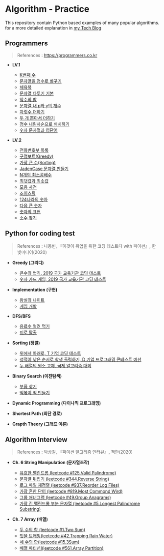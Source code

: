 # Algorithm - Practice  
  
This repository contain Python based examples of many popular algorithms.    
for a more detailed explanation in [my Tech Blog](https://medium.com/@heeee)  
  
  
## Programmers  
>References : https://programmers.co.kr  
  
 - **LV.1**
     - [K번째 수](https://github.com/song-hee-1/algorithm-practice/blob/master/programmers/kth-number.py)
     - [문자열을 정수로 바꾸기](https://github.com/song-hee-1/algorithm-practice/blob/master/programmers/string_to_integer.py)
     - [체육복](https://github.com/song-hee-1/algorithm-practice/blob/master/programmers/pe_clothes.py)
     - [문자열 다루기 기본](https://github.com/song-hee-1/algorithm-practice/blob/master/programmers/string_handling.py)
     - [약수의 합](https://github.com/song-hee-1/algorithm-practice/blob/master/programmers/sum_of_divisors.py)
     - [문자열 내 p와 y의 개수](https://github.com/song-hee-1/algorithm-practice/blob/master/programmers/number_of_p_and_y_in_string.py)	
     - [자릿수 더하기](https://github.com/song-hee-1/algorithm-practice/blob/master/programmers/add_digit.py)
     - [두 개 뽑아서 더하기](https://github.com/song-hee-1/algorithm-practice/blob/master/programmers/take_two_and_add.py)
     - [정수 내림차순으로 배치하기](https://github.com/song-hee-1/algorithm-practice/blob/master/programmers/sort_int_to_reverse.py)
     - [숫자 문자열과 영단어](https://github.com/song-hee-1/algorithm-practice/blob/master/programmers/numeric_strings_and_english_words.py)
    

 - **LV.2**
     - [전화번호부 목록](https://github.com/song-hee-1/algorithm-practice/blob/master/programmers/list_of_phone_book.py)
     - [구명보트(Greedy)](https://github.com/song-hee-1/algorithm-practice/blob/master/programmers/lifeboat.py)
     - [가장 큰 수(Sorting)](https://github.com/song-hee-1/algorithm-practice/blob/master/programmers/the_biggest_number.py)
     - [JadenCase 문자열 만들기](https://github.com/song-hee-1/algorithm-practice/blob/master/programmers/create_jadencase_string.py)
     - [N개의 최소공배수](https://github.com/song-hee-1/algorithm-practice/blob/master/programmers/n_least_common_multiples.py)
     - [최댓값과 최솟값](https://github.com/song-hee-1/algorithm-practice/blob/master/programmers/maximum_and_minimum_number.py)
     - [모음 사전](https://github.com/song-hee-1/algorithm-practice/blob/master/programmers/vowls_dict.py)
     - [조이스틱](https://github.com/song-hee-1/algorithm-practice/blob/master/programmers/joystick.py)
     - [124나라의 숫자](https://github.com/song-hee-1/algorithm-practice/blob/master/programmers/number_of_124_country.py)
     - [다음 큰 숫자](https://github.com/song-hee-1/algorithm-practice/blob/master/programmers/next_big_number.py)
     - [숫자의 표현](https://github.com/song-hee-1/algorithm-practice/blob/master/programmers/representation_of_numbers.py)
     - [소수 찾기](https://github.com/song-hee-1/algorithm-practice/blob/master/programmers/find_decimals.py)
## Python for coding test  
>References : 나동빈, 『이것이 취업을 위한 코딩 테스트다 with 파이썬』, 한빛미디어(2020)   
   
 - **Greedy (그리디)**  
    - [큰수의 법칙, 2019 국가 교육기관 코딩 테스트](https://github.com/song-hee-1/algorithm-practice/blob/master/python-for-coding-test/greedy/exercise.1.py)  
    -  [숫자 카드 게임, 2019 국가 교육기관 코딩 테스트](https://github.com/song-hee-1/algorithm-practice/tree/master/python-for-coding-test/greedy/exercise.2.py)  
  
  
 - **Implementation (구현)**  
    - [왕실의 나이트](https://github.com/song-hee-1/algorithm-practice/blob/master/python-for-coding-test/implementation/exercise.1.py)  
    - [게임 개발](https://github.com/song-hee-1/algorithm-practice/blob/master/python-for-coding-test/implementation/exercise.2.py)  
  
  
 - **DFS/BFS**  
    - [음료수 얼려 먹기](https://github.com/song-hee-1/algorithm-practice/blob/master/python-for-coding-test/DFS%26BFS/exercise.1.py)  
    - [미로 탈출](https://github.com/song-hee-1/algorithm-practice/blob/master/python-for-coding-test/DFS&BFS/exercise.2.py)  
  
  
 - **Sorting (정렬)**  
    - [위에서 아래로, T 기업 코딩 테스트](https://github.com/song-hee-1/algorithm-practice/blob/master/python-for-coding-test/sorting/exercise.1.py)  
    - [성적이 낮은 순서로 학생 출력하기, D 기업 프로그래밍 콘테스트 예선](https://github.com/song-hee-1/algorithm-practice/blob/master/python-for-coding-test/sorting/exercise.2.py)  
    - [두 배열의 원소 교체, 국제 알고리즘 대회](https://github.com/song-hee-1/algorithm-practice/blob/master/python-for-coding-test/sorting/exercise.3.py)  
  
  
 - **Binary Search (이진탐색)**  
    - [부품 찾기](https://github.com/song-hee-1/algorithm-practice/blob/master/python-for-coding-test/binary-search/exercise.1.py)  
    - [떡볶이 떡 만들기](https://github.com/song-hee-1/algorithm-practice/blob/master/python-for-coding-test/binary-search/exercise.2.py)  
  
   
 - **Dynamic Programming (다이나믹 프로그래밍)**  
  
 - **Shortest Path (최단 경로)**  
 - **Grapth Theory (그래프 이론)**

## Algorithm Interview
>References : 박상길, 『파이썬 알고리즘 인터뷰』, 책만(2020)
   
 - **Ch. 6 String Manipulation (문자열조작)**
   - [유효한 팰린드롬 (leetcode #125.Valid Palindrome)](https://github.com/song-hee-1/algorithm-practice/blob/master/algorithm-interview/125.valid_palindrome.py)
   - [문자열 뒤집기 (leetcode #344.Reverse String)](https://github.com/song-hee-1/algorithm-practice/blob/master/algorithm-interview/344.reverse_string.py)
   - [로그 파일 재정렬 (leetcode #937.Reorder Log Files)](https://github.com/song-hee-1/algorithm-practice/blob/master/algorithm-interview/937.reorder_log_files.py)
   - [가장 흔한 단어 (leetcode #819.Most Commond Wird)](https://github.com/song-hee-1/algorithm-practice/blob/master/algorithm-interview/819.most_common_word.py)
   - [그룹 애너그램 (leetcode #49.Group Anagrams)](https://github.com/song-hee-1/algorithm-practice/blob/master/algorithm-interview/49.group-anagrams.py)
   - [가장 긴 팰린드롬 부분 문자열 (leetcode #5.Longest Palindrome Substring)](https://github.com/song-hee-1/algorithm-practice/blob/master/algorithm-interview/5.longest-palindromic-substring.py)
   

 - **Ch. 7 Array (배열)**
     - [두 수의 합 (leetcode #1.Two Sum)](https://github.com/song-hee-1/algorithm-practice/blob/master/algorithm-interview/1.two_sum.py)
     - [빗물 트래핑(leetcode #42.Trapping Rain Water)](https://github.com/song-hee-1/algorithm-practice/blob/master/algorithm-interview/42.trapping-rain-water.py)
     - [세 수의 합(leetcode #15.3Sum)](https://github.com/song-hee-1/algorithm-practice/blob/master/algorithm-interview/15.3sum.py) 
     - [배열 파티션I(leetcode #561.Array Partition)](https://github.com/song-hee-1/algorithm-practice/blob/master/algorithm-interview/561.array-partition-i.py)